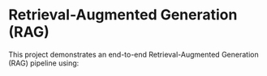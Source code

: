 # Retrieval-Augmented Generation (RAG)

This project demonstrates an end-to-end Retrieval-Augmented Generation (RAG) pipeline using:


